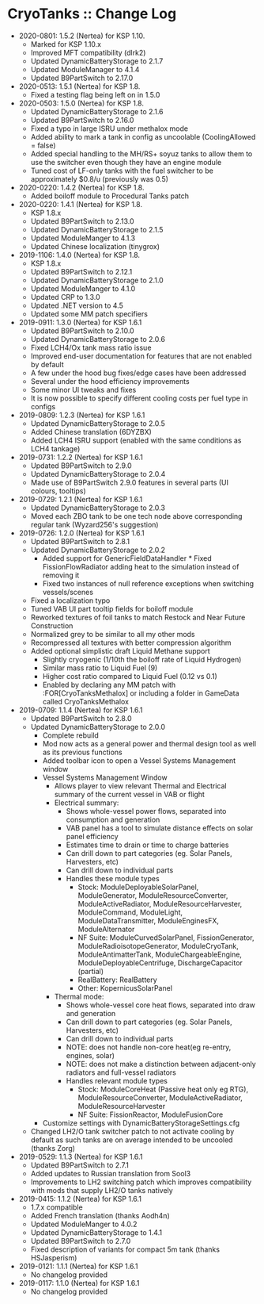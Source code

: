 # CryoTanks :: Change Log

* 2020-0801: 1.5.2 (Nertea) for KSP 1.10.
	+ Marked for KSP 1.10.x
	+ Improved MFT compatibility (dlrk2)
	+ Updated DynamicBatteryStorage to 2.1.7
	+ Updated ModuleManager to 4.1.4
	+ Updated B9PartSwitch to 2.17.0
* 2020-0513: 1.5.1 (Nertea) for KSP 1.8.
	+ Fixed a testing flag being left on in 1.5.0
* 2020-0503: 1.5.0 (Nertea) for KSP 1.8.
	+ Updated DynamicBatteryStorage to 2.1.6
	+ Updated B9PartSwitch to 2.16.0
	+ Fixed a typo in large ISRU under methalox mode
	+ Added ability to mark a tank in config as uncoolable (CoolingAllowed = false)
	+ Added special handling to the MH/RS+ soyuz tanks to allow them to use the switcher even though they have an engine module
	+ Tuned cost of LF-only tanks with the fuel switcher to be approximately $0.8/u (previously was 0.5)
* 2020-0220: 1.4.2 (Nertea) for KSP 1.8.
	+ Added boiloff module to Procedural Tanks patch
* 2020-0220: 1.4.1 (Nertea) for KSP 1.8.
	+ KSP 1.8.x
	+ Updated B9PartSwitch to 2.13.0
	+ Updated DynamicBatteryStorage to 2.1.5
	+ Updated ModuleManger to 4.1.3
	+ Updated Chinese localization (tinygrox)
* 2019-1106: 1.4.0 (Nertea) for KSP 1.8.
	+ KSP 1.8.x
	+ Updated B9PartSwitch to 2.12.1
	+ Updated DynamicBatteryStorage to 2.1.0
	+ Updated ModuleManger to 4.1.0
	+ Updated CRP to 1.3.0
	+ Updated .NET version to 4.5
	+ Updated some MM patch specifiers
* 2019-0911: 1.3.0 (Nertea) for KSP 1.6.1
	+ Updated B9PartSwitch to 2.10.0
	+ Updated DynamicBatteryStorage to 2.0.6
	+ Fixed LCH4/Ox tank mass ratio issue
	+ Improved end-user documentation for features that are not enabled by default
	+ A few under the hood bug fixes/edge cases have been addressed
	+ Several under the hood efficiency improvements
	+ Some minor UI tweaks and fixes
	+ It is now possible to specify different cooling costs per fuel type in configs
* 2019-0809: 1.2.3 (Nertea) for KSP 1.6.1
	+ Updated DynamicBatteryStorage to 2.0.5
	+ Added Chinese translation (6DYZBX)
	+ Added LCH4 ISRU support (enabled with the same conditions as LCH4 tankage)
* 2019-0731: 1.2.2 (Nertea) for KSP 1.6.1
	+ Updated B9PartSwitch to 2.9.0
	+ Updated DynamicBatteryStorage to 2.0.4
	+ Made use of B9PartSwitch 2.9.0 features in several parts (UI colours, tooltips)
* 2019-0729: 1.2.1 (Nertea) for KSP 1.6.1
	+ Updated DynamicBatteryStorage to 2.0.3
	+ Moved each ZBO tank to be one tech node above corresponding regular tank (Wyzard256's suggestion)
* 2019-0726: 1.2.0 (Nertea) for KSP 1.6.1
	+ Updated B9PartSwitch to 2.8.1
	+ Updated DynamicBatteryStorage to 2.0.2
		- Added support for GenericFieldDataHandler     * Fixed FissionFlowRadiator adding heat to the simulation instead of removing it
		- Fixed two instances of null reference exceptions when switching vessels/scenes
	+ Fixed a localization typo
	+ Tuned VAB UI part tooltip fields for boiloff module
	+ Reworked textures of foil tanks to match Restock and Near Future Construction
	+ Normalized grey to be similar to all my other mods
	+ Recompressed all textures with better compression algorithm
	+ Added optional simplistic draft Liquid Methane support
		- Slightly cryogenic (1/10th the boiloff rate of Liquid Hydrogen)
		- Similar mass ratio to Liquid Fuel (9)
		- Higher cost ratio compared to Liquid Fuel (0.12 vs 0.1)
		- Enabled by declaring any MM patch with :FOR[CryoTanksMethalox] or including a folder in GameData called CryoTanksMethalox
* 2019-0709: 1.1.4 (Nertea) for KSP 1.6.1
	+ Updated B9PartSwitch to 2.8.0
	+ Updated DynamicBatteryStorage to 2.0.0
		- Complete rebuild
		- Mod now acts as a general power and thermal design tool as well as its previous functions
		- Added toolbar icon to open a Vessel Systems Management window
		- Vessel Systems Management Window
			- Allows player to view relevant Thermal and Electrical summary of the current vessel in VAB or flight
			- Electrical summary:
				- Shows whole-vessel power flows, separated into consumption and generation
				- VAB panel has a tool to simulate distance effects on solar panel efficiency
				- Estimates time to drain or time to charge batteries
				- Can drill down to part categories (eg. Solar Panels, Harvesters, etc)
				- Can drill down to individual parts
				- Handles these module types
					- Stock: ModuleDeployableSolarPanel, ModuleGenerator, ModuleResourceConverter, ModuleActiveRadiator, ModuleResourceHarvester, ModuleCommand, ModuleLight, ModuleDataTransmitter, ModuleEnginesFX, ModuleAlternator
					- NF Suite: ModuleCurvedSolarPanel, FissionGenerator, ModuleRadioisotopeGenerator, ModuleCryoTank, ModuleAntimatterTank, ModuleChargeableEngine, ModuleDeployableCentrifuge, DischargeCapacitor (partial)
					- RealBattery: RealBattery
					- Other: KopernicusSolarPanel
			- Thermal mode:
				- Shows whole-vessel core heat flows, separated into draw and generation
				- Can drill down to part categories (eg. Solar Panels, Harvesters, etc)
				- Can drill down to individual parts
				- NOTE: does not handle non-core heat(eg re-entry, engines, solar)
				- NOTE: does not make a distinction between adjacent-only radiators and full-vessel radiators
				- Handles relevant module types
					- Stock: ModuleCoreHeat (Passive heat only eg RTG), ModuleResourceConverter, ModuleActiveRadiator, ModuleResourceHarvester
					- NF Suite: FissionReactor, ModuleFusionCore
		- Customize settings with DynamicBatteryStorageSettings.cfg
	+ Changed LH2/O tank switcher patch to not activate cooling by default as such tanks are on average intended to be uncooled (thanks Zorg)
* 2019-0529: 1.1.3 (Nertea) for KSP 1.6.1
	+ Updated B9PartSwitch to 2.7.1
	+ Added updates to Russian translation from Sool3
	+ Improvements to LH2 switching patch which improves compatibility with mods that supply LH2/O tanks natively
* 2019-0415: 1.1.2 (Nertea) for KSP 1.6.1
	+ 1.7.x compatible
	+ Added French translation (thanks Aodh4n)
	+ Updated ModuleManger to 4.0.2
	+ Updated DynamicBatteryStorage to 1.4.1
	+ Updated B9PartSwitch to 2.7.0
	+ Fixed description of variants for compact 5m tank (thanks HSJasperism)
* 2019-0121: 1.1.1 (Nertea) for KSP 1.6.1
	+ No changelog provided
* 2019-0117: 1.1.0 (Nertea) for KSP 1.6.1
	+ No changelog provided
